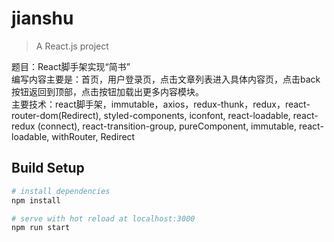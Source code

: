 
# jianshu  

> A React.js project  

题目：React脚手架实现“简书”  
编写内容主要是：首页，用户登录页，点击文章列表进入具体内容页，点击back按钮返回到顶部，点击按钮加载出更多内容模块。  
主要技术：react脚手架，immutable，axios，redux-thunk，redux，react-router-dom(Redirect),
	styled-components, iconfont, react-loadable, react-redux (connect), react-transition-group,
	pureComponent, immutable, react-loadable, withRouter, Redirect

## Build Setup

``` bash
# install dependencies
npm install

# serve with hot reload at localhost:3000
npm run start
```
     

